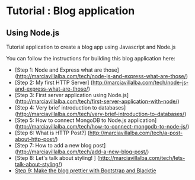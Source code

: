 
# Tutorial : Blog application
## Using Node.js

Tutorial application to create a blog app using Javascript and Node.js

You can follow the instructions for building this blog application here:
- [Step 1: Node and Express what are those] (http://marciavillalba.com/tech/node-js-and-express-what-are-those/)
- [Step 2: My first HTTP Server] (http://marciavillalba.com/tech/node-js-and-express-what-are-those/)
- [Step 3: First server application using Node.js] (http://marciavillalba.com/tech/first-server-application-with-node/)
- [Step 4: Very brief introduction to databases] (http://marciavillalba.com/tech/very-brief-introduction-to-databases/)
- [Step 5: How to connect MongoDB to Node.js application] (http://marciavillalba.com/tech/how-to-connect-mongodb-to-node-js/)
- [Step 6: What is HTTP Post?] (http://marciavillalba.com/tech/a-post-about-http-post/)
- [Step 7: How to add a new blog post] (http://marciavillalba.com/tech/add-a-new-blog-post/)
- [Step 8: Let's talk about styling! ] (http://marciavillalba.com/tech/lets-talk-about-styling/)
- [Step 9: Make the blog prettier with Bootstrap and Blacktie](http://marciavillalba.com/tech/make-the-blog-prettier/)

